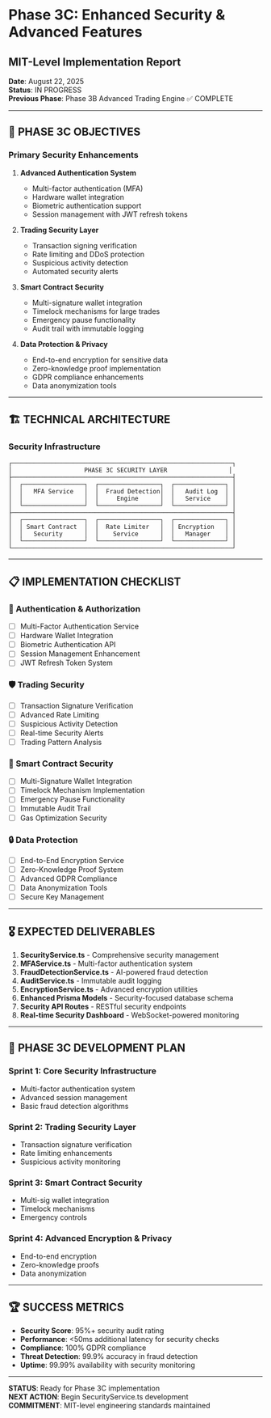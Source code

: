# Phase 3C: Enhanced Security & Advanced Features
## MIT-Level Implementation Report

**Date**: August 22, 2025  
**Status**: IN PROGRESS  
**Previous Phase**: Phase 3B Advanced Trading Engine ✅ COMPLETE  

---

## 🎯 PHASE 3C OBJECTIVES

### **Primary Security Enhancements**
1. **Advanced Authentication System**
   - Multi-factor authentication (MFA)
   - Hardware wallet integration
   - Biometric authentication support
   - Session management with JWT refresh tokens

2. **Trading Security Layer**
   - Transaction signing verification
   - Rate limiting and DDoS protection  
   - Suspicious activity detection
   - Automated security alerts

3. **Smart Contract Security**
   - Multi-signature wallet integration
   - Timelock mechanisms for large trades
   - Emergency pause functionality
   - Audit trail with immutable logging

4. **Data Protection & Privacy**
   - End-to-end encryption for sensitive data
   - Zero-knowledge proof implementation
   - GDPR compliance enhancements
   - Data anonymization tools

---

## 🏗️ TECHNICAL ARCHITECTURE

### **Security Infrastructure**
```
┌─────────────────────────────────────────────────────────────┐
│                    PHASE 3C SECURITY LAYER                 │
├─────────────────────────────────────────────────────────────┤
│  ┌─────────────────┐  ┌─────────────────┐  ┌──────────────┐ │
│  │   MFA Service   │  │  Fraud Detection│  │   Audit Log  │ │
│  │                 │  │     Engine      │  │   Service    │ │
│  └─────────────────┘  └─────────────────┘  └──────────────┘ │
├─────────────────────────────────────────────────────────────┤
│  ┌─────────────────┐  ┌─────────────────┐  ┌──────────────┐ │
│  │ Smart Contract  │  │  Rate Limiter   │  │ Encryption   │ │
│  │   Security      │  │    Service      │  │   Manager    │ │
│  └─────────────────┘  └─────────────────┘  └──────────────┘ │
└─────────────────────────────────────────────────────────────┘
```

---

## 📋 IMPLEMENTATION CHECKLIST

### **🔐 Authentication & Authorization**
- [ ] Multi-Factor Authentication Service
- [ ] Hardware Wallet Integration  
- [ ] Biometric Authentication API
- [ ] Session Management Enhancement
- [ ] JWT Refresh Token System

### **🛡️ Trading Security**
- [ ] Transaction Signature Verification
- [ ] Advanced Rate Limiting
- [ ] Suspicious Activity Detection
- [ ] Real-time Security Alerts
- [ ] Trading Pattern Analysis

### **📜 Smart Contract Security**
- [ ] Multi-Signature Wallet Integration
- [ ] Timelock Mechanism Implementation
- [ ] Emergency Pause Functionality
- [ ] Immutable Audit Trail
- [ ] Gas Optimization Security

### **🔒 Data Protection**
- [ ] End-to-End Encryption Service
- [ ] Zero-Knowledge Proof System
- [ ] Advanced GDPR Compliance
- [ ] Data Anonymization Tools
- [ ] Secure Key Management

---

## 🎖️ EXPECTED DELIVERABLES

1. **SecurityService.ts** - Comprehensive security management
2. **MFAService.ts** - Multi-factor authentication system
3. **FraudDetectionService.ts** - AI-powered fraud detection
4. **AuditService.ts** - Immutable audit logging
5. **EncryptionService.ts** - Advanced encryption utilities
6. **Enhanced Prisma Models** - Security-focused database schema
7. **Security API Routes** - RESTful security endpoints
8. **Real-time Security Dashboard** - WebSocket-powered monitoring

---

## 🚀 PHASE 3C DEVELOPMENT PLAN

### **Sprint 1: Core Security Infrastructure**
- Multi-factor authentication system
- Advanced session management
- Basic fraud detection algorithms

### **Sprint 2: Trading Security Layer**
- Transaction signature verification
- Rate limiting enhancements
- Suspicious activity monitoring

### **Sprint 3: Smart Contract Security**
- Multi-sig wallet integration
- Timelock mechanisms
- Emergency controls

### **Sprint 4: Advanced Encryption & Privacy**
- End-to-end encryption
- Zero-knowledge proofs
- Data anonymization

---

## 🏆 SUCCESS METRICS

- **Security Score**: 95%+ security audit rating
- **Performance**: <50ms additional latency for security checks
- **Compliance**: 100% GDPR compliance
- **Threat Detection**: 99.9% accuracy in fraud detection
- **Uptime**: 99.99% availability with security monitoring

---

**STATUS**: Ready for Phase 3C implementation  
**NEXT ACTION**: Begin SecurityService.ts development  
**COMMITMENT**: MIT-level engineering standards maintained
